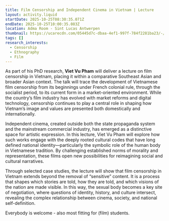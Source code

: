 ```yaml
---
title: Film Censorship and Independent Cinema in Vietnam | Lecture
layout: activity.liquid
startDate: 2025-10-25T08:30:35.071Z
endDate: 2025-10-25T10:00:35.083Z
location: Adma Room - Sint Lucas Antwerpen
thumbnail: https://ucarecdn.com/05445d7c-dbaa-4ef1-997f-784f2281ba23/-/crop/747x562/0,0/-/preview/
tags: []
research_interests:
  - Censorship
  - Ethnography
  - Film
---
```

<!--StartFragment-->

As part of his PhD research, **Viet Vu Pham** will deliver a lecture on film censorship in Vietnam, placing it within a comparative Southeast Asian and broader Asian context. The talk will trace the development of Vietnamese film censorship from its beginnings under French colonial rule, through the socialist period, to its current form in a market-oriented environment. While the country’s film industry has evolved with market reforms and digital technology, censorship continues to play a central role in shaping how Vietnam’s image and values are presented both domestically and internationally.

Independent cinema, created outside both the state propaganda system and the mainstream commercial industry, has emerged as a distinctive space for artistic expression. In this lecture, Viet Vu Pham will explore how such works engage with the deeply rooted cultural codes that have long defined national identity—particularly the symbolic role of the human body in Vietnamese tradition. By challenging established norms of morality and representation, these films open new possibilities for reimagining social and cultural narratives.

Through selected case studies, the lecture will show that film censorship in Vietnam extends beyond the removal of “sensitive” content. It is a process that shapes which stories are told, how they are told, and which visions of the nation are made visible. In this way, the sexual body becomes a key site of negotiation, where questions of identity, history, and culture intersect, revealing the complex relationship between cinema, society, and national self-definition.

<!--EndFragment-->

E﻿verybody is welcome - also most fitting for (film) students. 

<!--EndFragment-->